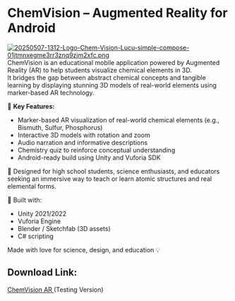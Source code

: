 # ChemVision – Augmented Reality for Android
[![20250507-1312-Logo-Chem-Vision-Lucu-simple-compose-01jtmnxegme3rr3znq9zjm2xfc.png](https://i.postimg.cc/L5Gf8vmL/20250507-1312-Logo-Chem-Vision-Lucu-simple-compose-01jtmnxegme3rr3znq9zjm2xfc.png)](https://postimg.cc/xNyqsvJ1)
ChemVision is an educational mobile application powered by Augmented Reality (AR) to help students visualize chemical elements in 3D.  
It bridges the gap between abstract chemical concepts and tangible learning by displaying stunning 3D models of real-world elements using marker-based AR technology.

🌟 **Key Features:**
- Marker-based AR visualization of real-world chemical elements (e.g., Bismuth, Sulfur, Phosphorus)
- Interactive 3D models with rotation and zoom
- Audio narration and informative descriptions
- Chemistry quiz to reinforce conceptual understanding
- Android-ready build using Unity and Vuforia SDK

🔬 Designed for high school students, science enthusiasts, and educators seeking an immersive way to teach or learn atomic structures and real elemental forms.

🚀 Built with:
- Unity 2021/2022
- Vuforia Engine
- Blender / Sketchfab (3D assets)
- C# scripting

Made with love for science, design, and education 💡

## Download Link:
<a href = 'https://drive.google.com/file/d/1CP2pFn23ESUnAiZuunBIeHeUh2KEQBdT/view?usp=drive_link'> ChemVision AR </a> (Testing Version)
